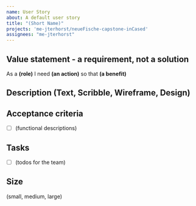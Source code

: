 ```yaml
---
name: User Story
about: A default user story
title: "(Short Name)"
projects: 'me-jterhorst/neueFische-capstone-inCased'
assignees: "me-jterhorst"
---
```


## Value statement - a requirement, not a solution

As a **(role)**
I need **(an action)**
so that **(a benefit)**

## Description (Text, Scribble, Wireframe, Design)

## Acceptance criteria

- [ ] (functional descriptions)

## Tasks

- [ ] (todos for the team)

## Size

(small, medium, large)

